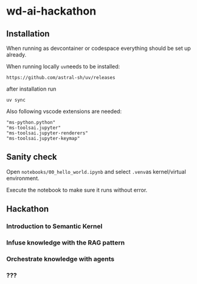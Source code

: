 # wd-ai-hackathon

## Installation

When running as devcontainer or codespace everything should be set up already.

When running locally `uv`needs to be installed:

```
https://github.com/astral-sh/uv/releases
```

after installation run 

```
uv sync
```

Also following vscode extensions are needed:

```
"ms-python.python"
"ms-toolsai.jupyter"
"ms-toolsai.jupyter-renderers"
"ms-toolsai.jupyter-keymap"
```

## Sanity check

Open `notebooks/00_hello_world.ipynb` and select `.venv`as kernel/virtual environment.

Execute the notebook to make sure it runs without error.

## Hackathon

### Introduction to Semantic Kernel

### Infuse knowledge with the RAG pattern

### Orchestrate knowledge with agents

### ???